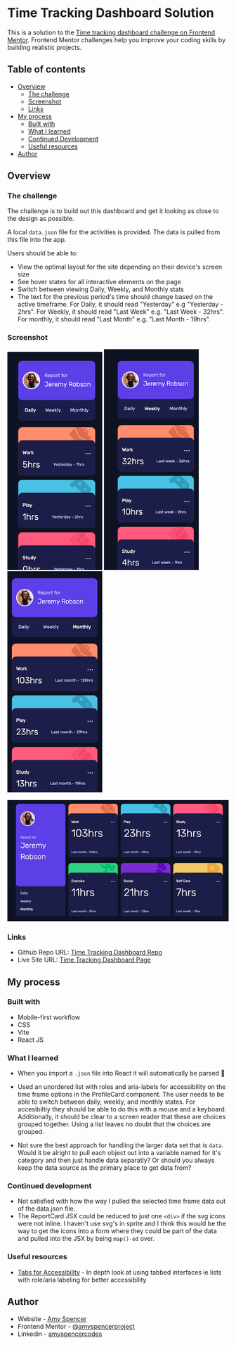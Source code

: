 # Time Tracking Dashboard Solution

This is a solution to the [Time tracking dashboard challenge on Frontend Mentor](https://www.frontendmentor.io/challenges/time-tracking-dashboard-UIQ7167Jw). Frontend Mentor challenges help you improve your coding skills by building realistic projects.

## Table of contents

- [Overview](#overview)
  - [The challenge](#the-challenge)
  - [Screenshot](#screenshot)
  - [Links](#links)
- [My process](#my-process)
  - [Built with](#built-with)
  - [What I learned](#what-i-learned)
  - [Continued Development](#continued-development)
  - [Useful resources](#useful-resources)
- [Author](#author)

## Overview

### The challenge

The challenge is to build out this dashboard and get it looking as close to the design as possible.

A local `data.json` file for the activities is provided. The data is pulled from this file into the app.

Users should be able to:

- View the optimal layout for the site depending on their device's screen size
- See hover states for all interactive elements on the page
- Switch between viewing Daily, Weekly, and Monthly stats
- The text for the previous period's time should change based on the active timeframe. For Daily, it should read "Yesterday" e.g "Yesterday - 2hrs". For Weekly, it should read "Last Week" e.g. "Last Week - 32hrs". For monthly, it should read "Last Month" e.g. "Last Month - 19hrs".

### Screenshot

![](./readme-screenshots/daily.png) ![](./readme-screenshots/weekly.png) ![](./readme-screenshots/monthly.png)

![](./readme-screenshots/desktop.png)

### Links

- Github Repo URL: [Time Tracking Dashboard Repo](https://github.com/amyspencerproject/time-tracking-dashboard-vite)
- Live Site URL: [ Time Tracking Dashboard Page](https://mellow-marigold-a587e3.netlify.app/)

## My process

### Built with

- Mobile-first workflow
- CSS
- Vite
- React JS

### What I learned

- When you import a `.json` file into React it will automatically be parsed 🥳

- Used an unordered list with roles and aria-labels for accessibility on the time frame options in the ProfileCard component. The user needs to be able to switch between daily, weekly, and monthly states. For accesibiltiy they should be able to do this with a mouse and a keyboard. Additionally, it should be clear to a screen reader that these are choices grouped together. Using a list leaves no doubt that the choices are grouped.

- Not sure the best approach for handling the larger data set that is `data`. Would it be alright to pull each object out into a variable named for it's category and then just handle data separatly? Or should you always keep the data source as the primary place to get data from?

### Continued development

- Not satisfied with how the way I pulled the selected time frame data out of the data.json file.
- The ReportCard JSX could be reduced to just one `<div>` if the svg icons were not inline. I haven't use svg's in sprite and I think this would be the way to get the icons into a form where they could be part of the data and pulled into the JSX by being `map()-ed` over.

### Useful resources

- [Tabs for Accessibility](https://inclusive-components.design/tabbed-interfaces/) - In depth look at using tabbed interfaces ie lists with role/aria labeling for better accessibility

## Author

- Website - [Amy Spencer](https://spencerproject.com/)
- Frontend Mentor - [@amyspencerproject](https://www.frontendmentor.io/profile/amyspencerproject)
- Linkedin - [amyspencercodes](https://www.linkedin.com/in/amyspencercodes/)
